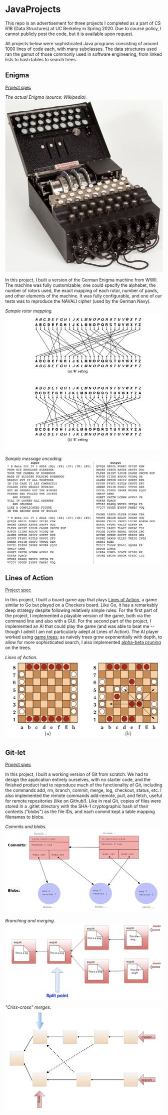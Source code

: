 # JavaProjects

This repo is an advertisement for three projects I completed as a part of CS 61B (Data Structures) at UC Berkeley in Spring 2020. Due to course policy, I cannot publicly post the code, but it is available upon request.

All projects below were sophisticated Java programs consisting of around 1000 lines of code each, with many subclasses. The data structures used ran the gamut of those commonly used in software engineering, from linked lists to hash tables to search trees.

## Enigma

[Project spec](https://inst.eecs.berkeley.edu/~cs61b/sp20/materials/proj/proj1/index.html)

*The actual Enigma (source: Wikipedia).*
![The actual Enigma (source: Wikipedia).](enigmaWikipedia.png)

In this project, I built a version of the German Enigma machine from WWII. The machine was fully customizable; one could specify the alphabet, the number of rotors used, the exact mapping of each rotor, number of pawls, and other elements of the machine. It was fully configurable, and one of our tests was to reproduce the NAVALI cipher (used by the German Navy).

*Sample rotor mapping.*
![Sample rotor mapping.](enigma1.png)

*Sample message encoding.*
![Sample message encoding.](enigma2.png)

## Lines of Action

[Project spec](https://inst.eecs.berkeley.edu/~cs61b/sp20/materials/proj/proj2/index.html)

In this project, I built a board game app that plays [Lines of Action](https://en.wikipedia.org/wiki/Lines_of_Action), a game similar to Go but played on a Checkers board. Like Go, it has a remarkably deep strategy despite following relatively simple rules. For the first part of the project, I implemented a playable version of the game, both via the command line and also with a GUI. For the second part of the project, I implemented an AI that could play the game (and was able to beat me -- though I admit I am not particularly adept at Lines of Action). The AI player worked using [game trees](https://en.wikipedia.org/wiki/Game_tree); as naively trees grow exponentially with depth, to allow for more sophisticated search, I also implemented [alpha-beta pruning](https://en.wikipedia.org/wiki/Alpha%E2%80%93beta_pruning) on the trees.

*Lines of Action.*
![Lines of Action.](loa1.png)

## Git-let

[Project spec](https://inst.eecs.berkeley.edu/~cs61b/sp20/materials/proj/proj3/index.html)

In this project, I built a working version of Git from scratch. We had to design the application entirely ourselves, with no starter code, and the finished product had to reproduce much of the functionality of Git, including the commands add, rm, branch, commit, merge, log, checkout, status, etc. I also implemented the remote commands add-remote, pull, and fetch, useful for remote repositories (like on Github!). Like in real Git, copies of files were stored in a .gitlet directory with the SHA-1 cryptographic hash of their contents ("blobs") as the file IDs, and each commit kept a table mapping filenames to blobs.

*Commits and blobs.*
![Commits and blobs.](gitlet1.png)

*Branching and merging.*
![Branching and merging.](gitlet2.png)

*"Criss-cross" merges.*
!["Criss-cross" merges.](gitlet3.png)
